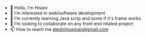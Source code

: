 - 👋 Holla, I’m Hisani
- 👀 I’m interested in web/software development
- 🌱 I’m currently learning Java scrip and some if it's frame works
- 💞️ I’m looking to collaborate on any front end related project
- 📫 How to reach me eleshinluqman@gmail.com

<!---
Hisani/Hisani is a ✨ special ✨ repository because its `README.md` (this file) appears on your GitHub profile.
You can click the Preview link to take a look at your changes.
--->
